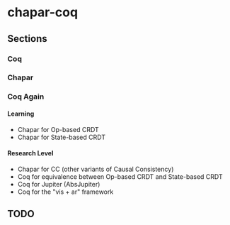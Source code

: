 # chapar-coq

## Sections

### Coq

### Chapar

### Coq Again

#### Learning
- Chapar for Op-based CRDT
- Chapar for State-based CRDT

#### Research Level
- Chapar for CC (other variants of Causal Consistency)
- Coq for equivalence between Op-based CRDT and State-based CRDT
- Coq for Jupiter (AbsJupiter)
- Coq for the "vis + ar" framework

## TODO

